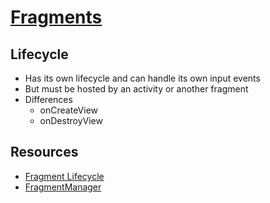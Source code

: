 # [Fragments](https://developer.android.com/guide/fragments)

## Lifecycle

- Has its own lifecycle and can handle its own input events
- But must be hosted by an activity or another fragment
- Differences
  - onCreateView
  - onDestroyView

## Resources

- [Fragment Lifecycle](https://developer.android.com/guide/fragments/lifecycle)
- [FragmentManager](https://developer.android.com/reference/androidx/fragment/app/FragmentManager)

